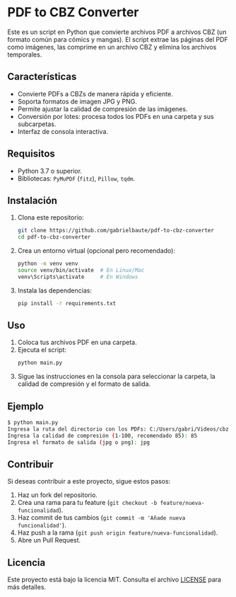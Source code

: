 # PDF to CBZ Converter

Este es un script en Python que convierte archivos PDF a archivos CBZ (un formato común para cómics y mangas). El script extrae las páginas del PDF como imágenes, las comprime en un archivo CBZ y elimina los archivos temporales.

## Características

- Convierte PDFs a CBZs de manera rápida y eficiente.
- Soporta formatos de imagen JPG y PNG.
- Permite ajustar la calidad de compresión de las imágenes.
- Conversión por lotes: procesa todos los PDFs en una carpeta y sus subcarpetas.
- Interfaz de consola interactiva.

## Requisitos

- Python 3.7 o superior.
- Bibliotecas: `PyMuPDF` (`fitz`), `Pillow`, `tqdm`.

## Instalación

1. Clona este repositorio:
   ```bash
   git clone https://github.com/gabrielbaute/pdf-to-cbz-converter
   cd pdf-to-cbz-converter
   ```

2. Crea un entorno virtual (opcional pero recomendado):
   ```bash
   python -m venv venv
   source venv/bin/activate  # En Linux/Mac
   venv\Scripts\activate     # En Windows
   ```

3. Instala las dependencias:
   ```bash
   pip install -r requirements.txt
   ```

## Uso

1. Coloca tus archivos PDF en una carpeta.
2. Ejecuta el script:
   ```bash
   python main.py
   ```
3. Sigue las instrucciones en la consola para seleccionar la carpeta, la calidad de compresión y el formato de salida.

## Ejemplo

```bash
$ python main.py
Ingresa la ruta del directorio con los PDFs: C:/Users/gabri/Videos/cbz
Ingresa la calidad de compresión (1-100, recomendado 85): 85
Ingresa el formato de salida (jpg o png): jpg
```

## Contribuir

Si deseas contribuir a este proyecto, sigue estos pasos:

1. Haz un fork del repositorio.
2. Crea una rama para tu feature (`git checkout -b feature/nueva-funcionalidad`).
3. Haz commit de tus cambios (`git commit -m 'Añade nueva funcionalidad'`).
4. Haz push a la rama (`git push origin feature/nueva-funcionalidad`).
5. Abre un Pull Request.

## Licencia

Este proyecto está bajo la licencia MIT. Consulta el archivo [LICENSE](LICENSE) para más detalles.